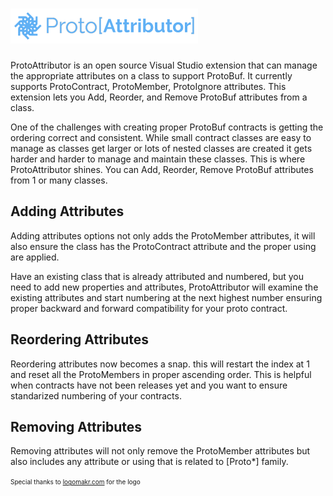 # ![alt text](./ProtoAttributor/logo.png "Title")

ProtoAttributor is an open source Visual Studio extension that can manage the appropriate attributes on a class to support ProtoBuf. It currently supports ProtoContract, ProtoMember, ProtoIgnore attributes. This extension lets you Add, Reorder, and Remove ProtoBuf attributes from a class.

One of the challenges with creating proper ProtoBuf contracts is getting the ordering correct and consistent. 
While small contract classes are easy to manage as classes get larger or lots of nested classes are created it gets harder and harder to manage and maintain these classes.
This is where ProtoAttributor shines. You can Add, Reorder, Remove ProtoBuf attributes from 1 or many classes.

## Adding Attributes

Adding attributes options not only adds the ProtoMember attributes, it will also ensure the class has the ProtoContract attribute and the proper using are applied.

Have an existing class that is already attributed and numbered, but you need to add new properties and attributes, ProtoAttributor will examine the existing attributes and start numbering at the next highest number ensuring proper backward and forward compatibility for your proto contract.

## Reordering Attributes

Reordering attributes now becomes a snap. this will restart the index at 1 and reset all the ProtoMembers in proper ascending order.
This is helpful when contracts have not been releases yet and you want to ensure standarized numbering of your contracts.

## Removing Attributes

Removing attributes will not only remove the ProtoMember attributes but also includes any attribute or using that is related to [Proto*] family.



<span style=" font-size:10px;">
Special thanks to <a href="https://logomakr.com/">logomakr.com</a> for the logo
</span>

